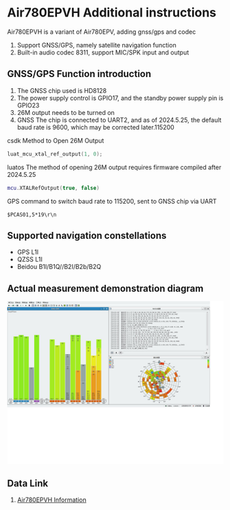 # Air780EPVH Additional instructions

Air780EPVH is a variant of Air780EPV, adding gnss/gps and codec

1. Support GNSS/GPS, namely satellite navigation function
2. Built-in audio codec 8311, support MIC/SPK input and output

## GNSS/GPS Function introduction

1. The GNSS chip used is HD8128
2. The power supply control is GPIO17, and the standby power supply pin is GPIO23
3. 26M output needs to be turned on
4. GNSS The chip is connected to UART2, and as of 2024.5.25, the default baud rate is 9600, which may be corrected later.115200

csdk Method to Open 26M Output

```c
luat_mcu_xtal_ref_output(1, 0);
```

luatos The method of opening 26M output requires firmware compiled after 2024.5.25

```lua
mcu.XTALRefOutput(true, false)
```

GPS command to switch baud rate to 115200, sent to GNSS chip via UART

```
$PCAS01,5*19\r\n
```

## Supported navigation constellations

* GPS L1I
* QZSS L1I
* Beidou B1I/B1Q//B2I/B2b/B2Q

## Actual measurement demonstration diagram

![Air780EPVH Actual measurement demonstration diagram](./image/air780epvh_gnss.jpg)

## Data Link

1. [Air780EPVH Information](https://air780epvh.cn)
